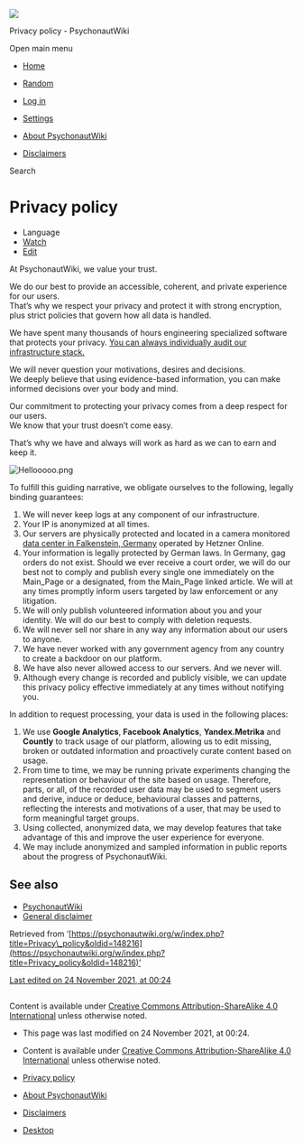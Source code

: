 ![](https://mc.yandex.ru/watch/53989831)

 Privacy policy - PsychonautWiki                        

[](#)

 Open main menu

* [Home](https://m.psychonautwiki.org/wiki/Main_Page)
* [Random](https://m.psychonautwiki.org/wiki/Special:Random#/random)

* [Log in](https://m.psychonautwiki.org/w/index.php?title=Special:UserLogin&returnto=Privacy+policy&returntoquery=_%3D)

* [Settings](https://m.psychonautwiki.org/w/index.php?title=Special:MobileOptions&returnto=Privacy+policy)

* [About PsychonautWiki](https://m.psychonautwiki.org/wiki/Project:About)
* [Disclaimers](https://m.psychonautwiki.org/wiki/Project:General_disclaimer)

[](https://m.psychonautwiki.org/wiki/Main_Page "PsychonautWiki")

Search

Privacy policy
==============

* Language
* [Watch](https://m.psychonautwiki.org/w/index.php?title=Special:UserLogin&returnto=Privacy+policy "Watch")
* [Edit](https://m.psychonautwiki.org/w/index.php?title=Privacy_policy&action=edit&section=0 "Edit the lead section of this page.")

At PsychonautWiki, we value your trust.  
  
We do our best to provide an accessible, coherent, and private experience for our users.  
That’s why we respect your privacy and protect it with strong encryption, plus strict policies that govern how all data is handled.  
  
We have spent many thousands of hours engineering specialized software that protects your privacy. [You can always individually audit our infrastructure stack.](https://github.com/psychonautwiki/dmt-infrastructure)  
  
We will never question your motivations, desires and decisions.  
We deeply believe that using evidence-based information, you can make informed decisions over your body and mind.  
  
Our commitment to protecting your privacy comes from a deep respect for our users.  
We know that your trust doesn’t come easy.  
  
That’s why we have and always will work as hard as we can to earn and keep it.

  

![Hellooooo.png](https://psychonautwiki.org/w/images/3/3d/Hellooooo.png)

To fulfill this guiding narrative, we obligate ourselves to the following, legally binding guarantees:

1. We will never keep logs at any component of our infrastructure.
2. Your IP is anonymized at all times.
3. Our servers are physically protected and located in a camera monitored [data center in Falkenstein, Germany](http://www.datacenterpark.de/) operated by Hetzner Online.
4. Your information is legally protected by German laws. In Germany, gag orders do not exist. Should we ever receive a court order, we will do our best not to comply and publish every single one immediately on the Main\_Page or a designated, from the Main\_Page linked article. We will at any times promptly inform users targeted by law enforcement or any litigation.
5. We will only publish volunteered information about you and your identity. We will do our best to comply with deletion requests.
6. We will never sell nor share in any way any information about our users to anyone.
7. We have never worked with any government agency from any country to create a backdoor on our platform.
8. We have also never allowed access to our servers. And we never will.
9. Although every change is recorded and publicly visible, we can update this privacy policy effective immediately at any times without notifying you.

  

In addition to request processing, your data is used in the following places:

1. We use **Google Analytics**, **Facebook Analytics**, **Yandex.Metrika** and **Countly** to track usage of our platform, allowing us to edit missing, broken or outdated information and proactively curate content based on usage.
2. From time to time, we may be running private experiments changing the representation or behaviour of the site based on usage. Therefore, parts, or all, of the recorded user data may be used to segment users and derive, induce or deduce, behavioural classes and patterns, reflecting the interests and motivations of a user, that may be used to form meaningful target groups.
3. Using collected, anonymized data, we may develop features that take advantage of this and improve the user experience for everyone.
4. We may include anonymized and sampled information in public reports about the progress of PsychonautWiki.

See also
----------

* [PsychonautWiki](https://m.psychonautwiki.org/wiki/PsychonautWiki "PsychonautWiki")
* [General disclaimer](https://m.psychonautwiki.org/wiki/Project:General_disclaimer "Project:General disclaimer")

Retrieved from ‘[https://psychonautwiki.org/w/index.php?title=Privacy\_policy&oldid=148216](https://psychonautwiki.org/w/index.php?title=Privacy_policy&oldid=148216)’

[Last edited on 24 November 2021, at 00:24](https://m.psychonautwiki.org/wiki/Special:History/Privacy_policy)

[](https://m.psychonautwiki.org/wiki/Main_Page "PsychonautWiki")
----------------------------------------------------------------

Content is available under [Creative Commons Attribution-ShareAlike 4.0 International](https://m.psychonautwiki.org/wiki/Copyrights "Copyrights") unless otherwise noted.

* This page was last modified on 24 November 2021, at 00:24.
* Content is available under [Creative Commons Attribution-ShareAlike 4.0 International](https://m.psychonautwiki.org/wiki/Copyrights "Copyrights") unless otherwise noted.

* [Privacy policy](https://m.psychonautwiki.org/wiki/Project:Privacy_policy "Project:Privacy policy")
* [About PsychonautWiki](https://m.psychonautwiki.org/wiki/Project:About "Project:About")
* [Disclaimers](https://m.psychonautwiki.org/wiki/Project:General_disclaimer "Project:General disclaimer")
* [Desktop](https://psychonautwiki.org/w/index.php?title=Privacy_policy&_=&mobileaction=toggle_view_desktop)